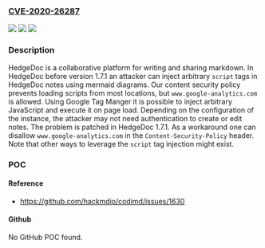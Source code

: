 ### [CVE-2020-26287](https://cve.mitre.org/cgi-bin/cvename.cgi?name=CVE-2020-26287)
![](https://img.shields.io/static/v1?label=Product&message=hedgedoc&color=blue)
![](https://img.shields.io/static/v1?label=Version&message=n%2Fa&color=blue)
![](https://img.shields.io/static/v1?label=Vulnerability&message=CWE-79%20Cross-site%20Scripting%20(XSS)&color=brighgreen)

### Description

HedgeDoc is a collaborative platform for writing and sharing markdown. In HedgeDoc before version 1.7.1 an attacker can inject arbitrary `script` tags in HedgeDoc notes using mermaid diagrams. Our content security policy prevents loading scripts from most locations, but `www.google-analytics.com` is allowed. Using Google Tag Manger it is possible to inject arbitrary JavaScript and execute it on page load. Depending on the configuration of the instance, the attacker may not need authentication to create or edit notes. The problem is patched in HedgeDoc 1.7.1. As a workaround one can disallow `www.google-analytics.com` in the `Content-Security-Policy` header. Note that other ways to leverage the `script` tag injection might exist.

### POC

#### Reference
- https://github.com/hackmdio/codimd/issues/1630

#### Github
No GitHub POC found.

